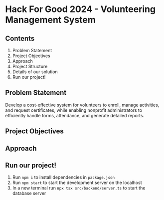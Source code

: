 # Hack For Good 2024 - Volunteering Management System 
## Contents
1. Problem Statement
2. Project Objectives
3. Approach
4. Project Structure
4. Details of our solution
5. Run our project!
## Problem Statement
Develop a cost-effective system for volunteers to enroll, manage activities, and request certificates, while enabling nonprofit administrators to efficiently handle forms, attendance, and generate detailed reports.

## Project Objectives


## Approach

## Run our project!
1. Run ```npm i``` to install dependencies in ```package.json``` <br> 
2. Run ```npm start``` to start the development server on the localhost<br>
3. In a new terminal run ```npx tsx src/backend/server.ts``` to start the database server
